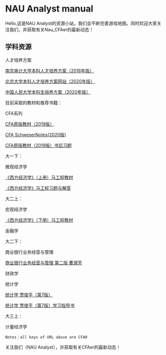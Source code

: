 # NAU Analyst manual

Hello,这是NAU Analyst的资源小站，我们会不断完善游戏地图。同时欢迎大家关注我们，并获取有关Nau_CFAer的最新动态！

##  学科资源

人才培养方案

[南京审计大学本科人才培养方案（2018年版）](https://pan.baidu.com/s/1yiPIgHsQBMKqYz9wlfJNkQ )

[北京大学本科人才培养方案网站（2020年版）](http://www.dean.pku.edu.cn/web/download.php)

[中国人民大学本科生培养方案（2020年版）](https://pan.baidu.com/s/14JjoqmQe_Z5-bhu4yE76vQ)

目前采取的教材和推荐书籍：

CFA系列

[CFA原版教材（2019版）](https://pan.baidu.com/s/155Mn6-1gDv4HxFcK0pKdPQ)

[CFA SchweserNotes(2020版)](https://pan.baidu.com/s/1S1BrrVCD-JvIhc_XXLBMFA)

[CFA原版教材（2019版）书后习题](https://pan.baidu.com/s/1nEfcLS1ccFXAkZS5B2qGbg?qq-pf-to=pcqq.c2c#list/path=%2F)

大一下：

微观经济学

[《西方经济学》（上册）马工程教材](https://tinyurl.com/yecqcfbz )

[《西方经济学》马工程习题与解答](https://tinyurl.com/yjyznwwf)

大二上：

宏观经济学

[《西方经济学》（下册）马工程教材](https://tinyurl.com/yzf2qr2z)

金融学

大二下：

商业银行业务经营与管理

[商业银行业务经营与管理 第二版 曹源芳](https://tinyurl.com/yjbs4pe7)

财政学

统计学

[统计学 贾俊平（第7版）](https://tinyurl.com/ydr2t57p )

[统计学 贾俊平（第7版）学习指导书](https://tinyurl.com/ygep7z2q )

大三上：

计量经济学

`Notes：all keys of URL above are CFA0`

关注我们（NAU Analyst），并获取有关CFAer的最新动态！  